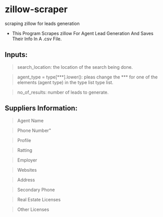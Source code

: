 # zillow-scraper
scraping zillow for leads generation

* This Program Scrapes zillow For Agent Lead Generation And Saves Their Info In A .csv File.

## Inputs:

> search_location: the location of the search being done.

> agent_type = type[***].lower(): pleas change the *** for one of the elements (agent type) in the type list type list.

> no_of_results: number of leads to generate.


## Suppliers Information:


 > Agent Name 

 > Phone Number" 

 > Profile

 > Ratting

 > Employer
 
 > Websites 

 > Address 

 > Secondary Phone

 > Real Estate Licenses

 > Other Licenses

